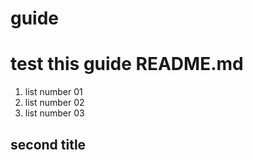# guide
# test this guide README.md
1. list number 01
2. list number 02
3. list number 03
## second title
